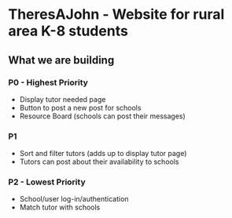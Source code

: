 # TheresAJohn - Website for rural area K-8 students

## What we are building

### P0 - Highest Priority
* Display tutor needed page
* Button to post a new post for schools
* Resource Board (schools can post their messages)
### P1 
* Sort and filter tutors (adds up to display tutor page)
* Tutors can post about their availability to schools
### P2 - Lowest Priority
* School/user log-in/authentication
* Match tutor with schools

